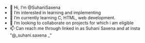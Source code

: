 - 👋 Hi, I’m @SuhaniSaxena
- 👀 I’m interested in learning and implementing
- 🌱 I’m currently learning C, HTML, web development.
- 💞️ I’m looking to collaborate on projects for which i am eligible
- 📫 Can reach me through linked in as Suhani Saxena and at insta "@_suhani.saxena _"

<!---
SuhaniSaxena/SuhaniSaxena is a ✨ special ✨ repository because its `README.md` (this file) appears on your GitHub profile.
You can click the Preview link to take a look at your changes.
--->
